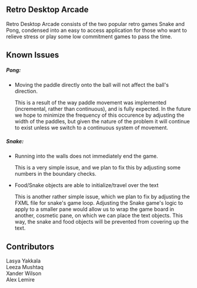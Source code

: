 ## Retro Desktop Arcade

Retro Desktop Arcade consists of the two popular retro games Snake and Pong, condensed into an easy to access application for those who want to relieve stress or play some low commitment games to pass the time.

## Known Issues

##### Pong:

-  Moving the paddle directly onto the ball will not affect the ball's direction.

	This is a result of the way paddle movement was implemented (incremental, rather than continuous), and is fully expected. In the future we hope to minimize the frequency of this occurence by adjusting the width of the paddles, but given the nature of the problem it will continue to exist unless we switch to a continuous system of movement.

##### Snake:

-  Running into the walls does not immediately end the game.

    This is a very simple issue, and we plan to fix this by adjusting some numbers in the boundary checks.
    
- Food/Snake objects are able to initialize/travel over the text

    This is another rather simple issue, which we plan to fix by adjusting the FXML file for snake's game loop. Adjusting the Snake game's logic to apply to a smaller pane would allow us to wrap the game board in another, cosmetic pane, on which we can place the text objects. This way, the snake and food objects will be prevented from covering up the text.  
    
## Contributors

Lasya Yakkala\
Leeza Mushtaq\
Xander Wilson\
Alex Lemire

